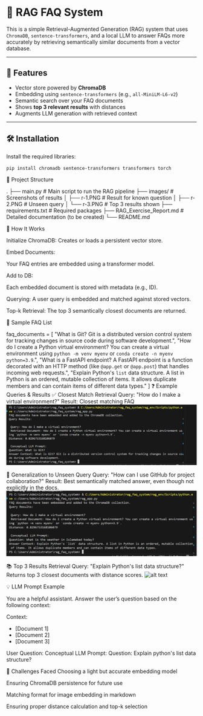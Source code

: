 # 🧠 RAG FAQ System

This is a simple Retrieval-Augmented Generation (RAG) system that uses `ChromaDB`, `sentence-transformers`, and a local LLM to answer FAQs more accurately by retrieving semantically similar documents from a vector database.

---

## 🚀 Features

- Vector store powered by **ChromaDB**
- Embedding using `sentence-transformers` (e.g., `all-MiniLM-L6-v2`)
- Semantic search over your FAQ documents
- Shows **top 3 relevant results** with distances
- Augments LLM generation with retrieved context

---

## 🛠️ Installation

Install the required libraries:

```bash
pip install chromadb sentence-transformers transformers torch
```
📁 Project Structure

.
├── main.py                 # Main script to run the RAG pipeline
├── images/                 # Screenshots of results
│   ├── r-1.PNG             # Result for known question
│   ├── r-2.PNG             # Unseen query
│   └── r-3.PNG             # Top 3 results shown
├── requirements.txt        # Required packages
├── RAG_Exercise_Report.md  # Detailed documentation (to be created)
└── README.md

🔧 How It Works

Initialize ChromaDB:
Creates or loads a persistent vector store.

Embed Documents:

Your FAQ entries are embedded using a transformer model.

Add to DB:

Each embedded document is stored with metadata (e.g., ID).

Querying:
A user query is embedded and matched against stored vectors.

Top-k Retrieval:
The top 3 semantically closest documents are returned.

📝 Sample FAQ List

faq_documents = [
    "What is Git? Git is a distributed version control system for tracking changes in source code during software development.",
    "How do I create a Python virtual environment? You can create a virtual environment using `python -m venv myenv` or `conda create -n myenv python=3.9`.",
    "What is a FastAPI endpoint? A FastAPI endpoint is a function decorated with an HTTP method (like `@app.get` or `@app.post`) that handles incoming web requests.",
    "Explain Python's `list` data structure. A list in Python is an ordered, mutable collection of items. It allows duplicate members and can contain items of different data types."
]
❓ Example Queries & Results
✅ Closest Match Retrieval
Query: "How do I make a virtual environment?"
Result: Closest matching FAQ
![alt text](images/r-1.PNG) 



🧠 Generalization to Unseen Query
Query: "How can I use GitHub for project collaboration?"
Result: Best semantically matched answer, even though not explicitly in the docs.
![alt text](images/r-2.PNG) 


📚 Top 3 Results Retrieval
Query: "Explain Python's list data structure?"
Returns top 3 closest documents with distance scores.
![alt text](images/r-13PNG) 



💡 LLM Prompt Example

You are a helpful assistant. Answer the user’s question based on the following context:

Context:
- [Document 1]
- [Document 2]
- [Document 3]

User Question:
Conceptual LLM Prompt:
Question: Explain python's list data structure?


🧩 Challenges Faced
Choosing a light but accurate embedding model

Ensuring ChromaDB persistence for future use

Matching format for image embedding in markdown

Ensuring proper distance calculation and top-k selection

